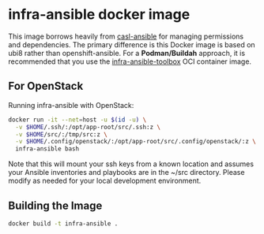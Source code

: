 # infra-ansible docker image

This image borrows heavily from [casl-ansible](https://github.com/redhat-cop/casl-ansible/blob/master/images/casl-ansible/README.md) for managing permissions and dependencies. The primary difference is this Docker image is based on ubi8 rather than openshift-ansible. For a **Podman/Buildah** approach, it is recommended that you use the [infra-ansible-toolbox](../infra-ansible-toolbox) OCI container image.

## For OpenStack

Running infra-ansible with OpenStack:

```bash
docker run -it --net=host -u $(id -u) \
  -v $HOME/.ssh/:/opt/app-root/src/.ssh:z \
  -v $HOME/src/:/tmp/src:z \
  -v $HOME/.config/openstack/:/opt/app-root/src/.config/openstack/:z \
  infra-ansible bash
```

Note that this will mount your ssh keys from a known location and assumes your Ansible inventories and playbooks are in the ~/src directory. Please modify as needed for your local development environment.

## Building the Image

```bash
docker build -t infra-ansible .
```


